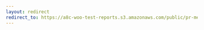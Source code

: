 ```yaml
---
layout: redirect
redirect_to: https://a8c-woo-test-reports.s3.amazonaws.com/public/pr-merge/37611/e2e/index.html
---
```

